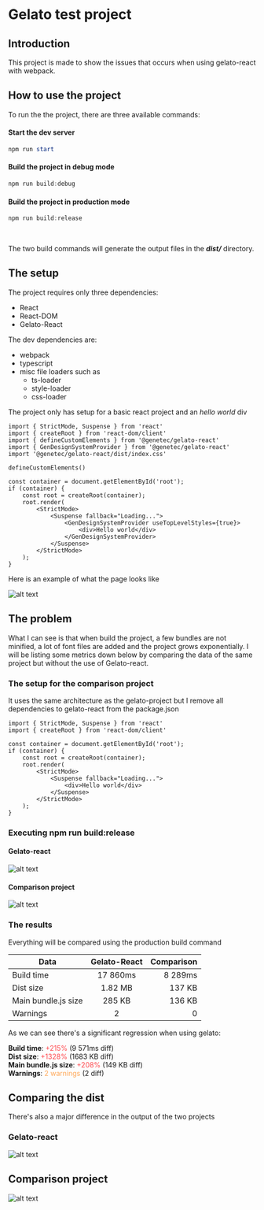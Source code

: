 # Gelato test project

## Introduction

This project is made to show the issues that occurs when using gelato-react with webpack.

## How to use the project

To run the the project, there are three available commands:

#### Start the dev server 

```ps1
npm run start
```

#### Build the project in debug mode
```ps1
npm run build:debug
```

#### Build the project in production mode
```ps1
npm run build:release
```

</br>

The two build commands will generate the output files in the ***dist/*** directory.

## The setup

The project requires only three dependencies:
- React
- React-DOM
- Gelato-React

The dev dependencies are:
- webpack
- typescript
- misc file loaders such as
    - ts-loader
    - style-loader
    - css-loader

The project only has setup for a basic react project and an *hello world* div

```tsx
import { StrictMode, Suspense } from 'react'
import { createRoot } from 'react-dom/client'
import { defineCustomElements } from '@genetec/gelato-react'
import { GenDesignSystemProvider } from '@genetec/gelato-react'
import '@genetec/gelato-react/dist/index.css'

defineCustomElements()

const container = document.getElementById('root');
if (container) {
    const root = createRoot(container);
    root.render(
        <StrictMode>
            <Suspense fallback="Loading...">
                <GenDesignSystemProvider useTopLevelStyles={true}>
                    <div>Hello world</div>
                </GenDesignSystemProvider>
            </Suspense>
        </StrictMode>
    );
}

```

Here is an example of what the page looks like

![alt text](assets/image.png)


## The problem

What I can see is that when build the project, a few bundles are not minified, a lot of font files are added and the project grows exponentially. I will be listing some metrics down below by comparing the data of the same project but without the use of Gelato-react.

### The setup for the comparison project

It uses the same architecture as the gelato-project but I remove all dependencies to gelato-react from the package.json

```tsx
import { StrictMode, Suspense } from 'react'
import { createRoot } from 'react-dom/client'

const container = document.getElementById('root');
if (container) {
    const root = createRoot(container);
    root.render(
        <StrictMode>
            <Suspense fallback="Loading...">
                <div>Hello world</div>
            </Suspense>
        </StrictMode>
    );
}

```

### Executing npm run build:release

#### Gelato-react
![alt text](assets/cmd-gelato.png)

#### Comparison project
![alt text](assets/cmd-comp.png)

### The results

Everything will be compared using the production build command


| Data                | Gelato-React | Comparison |
| ---------           | :----------: | ---------: |
| Build time          | 17 860ms     | 8 289ms    |
| Dist size           | 1.82 MB      | 137 KB     |
| Main bundle.js size | 285 KB       | 136 KB     |
| Warnings            | 2            |  0         |


As we can see there's a significant regression when using gelato:

**Build time**: <span style="color: #FF474C">+215%</span> (9 571ms diff) </br>
**Dist size**: <span style="color: #FF474C">+1328%</span> (1683 KB diff) </br>
**Main bundle.js size**: <span style="color: #FF474C">+208%</span> (149 KB diff) </br>
**Warnings**: <span style="color: #FFA756">2 warnings</span> (2 diff) </br>


## Comparing the dist

There's also a major difference in the output of the two projects

### Gelato-react
![alt text](assets/image-2.png)


## Comparison project
![alt text](assets/image-1.png)
